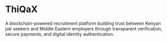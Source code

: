 # ThiQaX
A blockchain-powered recruitment platform building trust between Kenyan job seekers and Middle Eastern employers through transparent verification, secure payments, and digital identity authentication.
